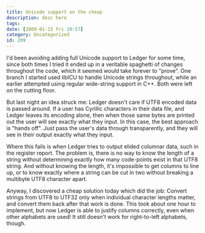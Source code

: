 ```yaml
---
title: Unicode support on the cheap
description: desc here
tags: 
date: [2009-01-23 Fri 20:57]
category: Uncategorized
id: 209
---
```


I'd been avoiding adding full Unicode support to Ledger for some time, since both times I tried it ended up in a veritable spaghetti of changes throughout the code, which it seemed would take forever to "prove".  One branch I started used libICU to handle Unicode strings throughout, while an earlier attempted using regular wide-string support in C++.  Both were left on the cutting floor.

<!--more-->
But last night an idea struck me: Ledger doesn't care if UTF8 encoded data is passed around.  If a user has Cyrillic characters in their data file, and Ledger leaves its encoding alone, then when those same bytes are printed out the user will see exactly what they input.  In this case, the best approach is "hands off".  Just pass the user's data through transparently, and they will see in their output exactly what they input.

Where this fails is when Ledger tries to output elided columnar data, such in the register report.  The problem is, there is no way to know the length of a string without determining exactly how many code-points exist in that UTF8 string.  And without knowing the length, it's impossible to get columns to line up, or to know exactly where a string can be cut in two without breaking a multibyte UTF8 character apart.

Anyway, I discovered a cheap solution today which did the job: Convert strings from UTF8 to UTF32 only when individual character lengths matter, and convert them back after that work is done.  This took about one hour to implement, but now Ledger is able to justify columns correctly, even when other alphabets are used!  It still doesn't work for right-to-left alphabets, though.

